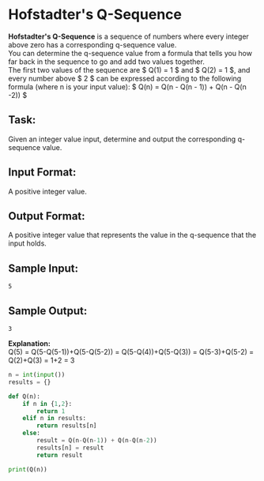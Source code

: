# Hofstadter's Q-Sequence
**Hofstadter's Q-Sequence** is a sequence of numbers where every integer above zero has a corresponding q-sequence value.  
You can determine the q-sequence value from a formula that tells you how far back in the sequence to go and add two values together.  
The first two values of the sequence are $ Q(1) = 1 $ and $ Q(2) = 1 $, and every number above $ 2 $ can be expressed according to the following formula (where n is your input value): $ Q(n) = Q(n - Q(n - 1)) + Q(n - Q(n -2)) $
 
## Task: 
Given an integer value input, determine and output the corresponding q-sequence value.

## Input Format: 
A positive integer value.

## Output Format: 
A positive integer value that represents the value in the q-sequence that the input holds.

## Sample Input: 
```5```

## Sample Output: 
```3```

**Explanation:**  
Q(5) = Q(5-Q(5-1))+Q(5-Q(5-2)) = Q(5-Q(4))+Q(5-Q(3)) = Q(5-3)+Q(5-2) = Q(2)+Q(3) = 1+2 = 3


```python
n = int(input())
results = {}

def Q(n):
    if n in {1,2}:
        return 1
    elif n in results:
        return results[n]
    else:
        result = Q(n-Q(n-1)) + Q(n-Q(n-2))
        results[n] = result
        return result

print(Q(n))
```
